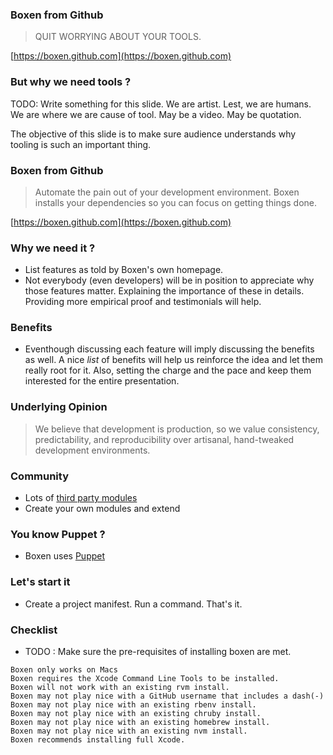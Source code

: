 ### Boxen from Github

> QUIT WORRYING ABOUT YOUR TOOLS.

[https://boxen.github.com](https://boxen.github.com)


### But why we need tools ?


TODO: Write something for this slide. We are artist. Lest, we are humans. We are where we are cause of tool. May be a video. May be quotation.

The objective of this slide is to make sure audience understands why tooling is such an important thing.


### Boxen from Github

> Automate the pain out of your development environment. Boxen installs your dependencies so you can focus on getting things done.

[https://boxen.github.com](https://boxen.github.com)

### Why we need it ?

* List features as told by Boxen's own homepage.
* Not everybody (even developers) will be in position to appreciate why those features matter. Explaining the importance of these in details. Providing more empirical proof and testimonials will help.

### Benefits

* Eventhough discussing each feature will imply discussing the benefits as well. A nice *list* of benefits will help us reinforce the idea and let them really root for it. Also, setting the charge and the pace and keep them interested for the entire presentation.

### Underlying Opinion

> We believe that development is production, so we value consistency, predictability, and reproducibility over artisanal, hand-tweaked development environments.

###  Community

* Lots of [third party modules](https://github.com/boxen)
* Create your own modules and extend

### You know Puppet ?

* Boxen uses [Puppet](https://puppetlabs.com/)


### Let's start it

* Create a project manifest. Run a command. That's it.

### Checklist

* TODO : Make sure the pre-requisites of installing boxen are met.
```
Boxen only works on Macs
Boxen requires the Xcode Command Line Tools to be installed.
Boxen will not work with an existing rvm install.
Boxen may not play nice with a GitHub username that includes a dash(-)
Boxen may not play nice with an existing rbenv install.
Boxen may not play nice with an existing chruby install.
Boxen may not play nice with an existing homebrew install.
Boxen may not play nice with an existing nvm install.
Boxen recommends installing full Xcode.
```

